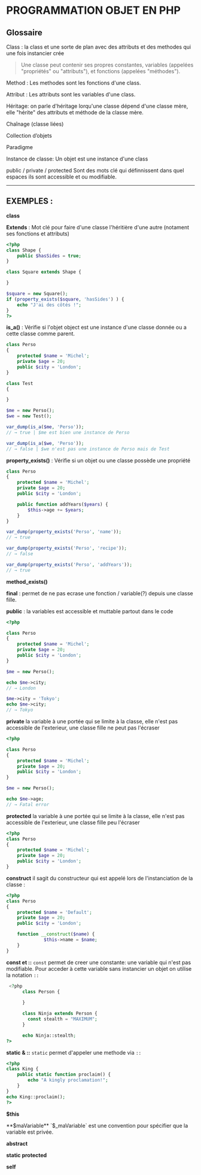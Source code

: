 # PROGRAMMATION OBJET EN PHP


## Glossaire

Class : la class et une sorte de plan avec des attributs et des methodes qui une fois instancier crée

> Une classe peut contenir ses propres constantes, variables (appelées "propriétés" ou "attributs"), et fonctions (appelées "méthodes"). 

Method : Les methodes sont les fonctions d'une class.

Attribut : Les attributs sont les variables d'une class.

Héritage:  on parle d'héritage lorqu'une classe dépend d'une classe mère, elle "hérite" des attributs et méthode de la classe mère.

Chaînage (classe liées)

Collection d’objets

Paradigme

Instance de classe: Un objet est une instance d'une class

public / private / protected Sont des mots clé qui définnissent dans quel espaces ils sont accessible et ou modifiable.

***

EXEMPLES :
--------------------------

**class**

**Extends** : Mot clé pour faire d'une classe l'héritière d'une autre (notament ses fonctions et attributs)
```php
<?php
class Shape {
	public $hasSides = true;
}

class Square extends Shape {

}

$square = new Square();
if (property_exists($square, 'hasSides') ) {
	echo "J'ai des côtés !";
}
?>
```


**is_a()** : Vérifie si l'objet object est une instance d'une classe donnée ou a cette classe comme parent.
```php
class Perso
{
	protected $name = 'Michel';
	private $age = 20;
	public $city = 'London';
}

class Test 
{

}

$me = new Perso();
$we = new Test();

var_dump(is_a($me, 'Perso'));
// → true | $me est bien une instance de Perso

var_dump(is_a($we, 'Perso'));
// → false | $we n'est pas une instance de Perso mais de Test
```


**property_exists()** : Vérifie si un objet ou une classe possède une propriété 
```php
class Perso
{
	protected $name = 'Michel';
	private $age = 20;
	public $city = 'London';

	public function addYears($years) {
		$this->age += $years;
	}
}

var_dump(property_exists('Perso', 'name'));
// → true

var_dump(property_exists('Perso', 'recipe'));
// → false

var_dump(property_exists('Perso', 'addYears'));
// → true
```

**method_exists()**


**final** : permet de ne pas ecrase une fonction / variable(?) depuis une classe fille.


**public** : la variables est accessible et muttable partout dans le code
```php
<?php

class Perso
{
	protected $name = 'Michel';
	private $age = 20;
	public $city = 'London';
}

$me = new Perso();

echo $me->city;
// → London

$me->city = 'Tokyo';
echo $me->city;
// → Tokyo
```


**private** la variable à une portée qui se limite à la classe, elle n'est pas accessible de l'exterieur, une classe fille ne peut pas l'écraser
```php
<?php

class Perso
{
	protected $name = 'Michel';
	private $age = 20;
	public $city = 'London';
}

$me = new Perso();

echo $me->age;
// → Fatal error
```


**protected** la variable à une portée qui se limite à la classe, elle n'est pas accessible de l'exterieur, une classe fille peu l'écraser
```php
<?php
class Perso
{
	protected $name = 'Michel';
	private $age = 20;
	public $city = 'London';
}
```


**construct** il sagit du constructeur qui est appelé lors de l'instanciation de la classe : 
```php
<?php
class Perso
{
	protected $name = 'Default';
	private $age = 20;
	public $city = 'London';

	function __construct($name) {
              $this->name = $name;
	}
}

```


**const et ::** `const` permet de creer une constante: une variable qui n'est pas modifiable. Pour acceder à cette variable sans instancier un objet on utilise la notation `::`
```php
 <?php
      class Person {
          
      }

      class Ninja extends Person {
        const stealth = "MAXIMUM";
      }

      echo Ninja::stealth;
?>
```


**static & ::** `static` permet d'appeler une methode via `::` 
```php
<?php
class King {
	public static function proclaim() {
		echo "A kingly proclamation!";
	}
}
echo King::proclaim();
?>
```


**$this**

**$maVariable** `$_maVariable` est une convention pour spécifier que la variable est privée.

**abstract**

**static protected**


**self**
